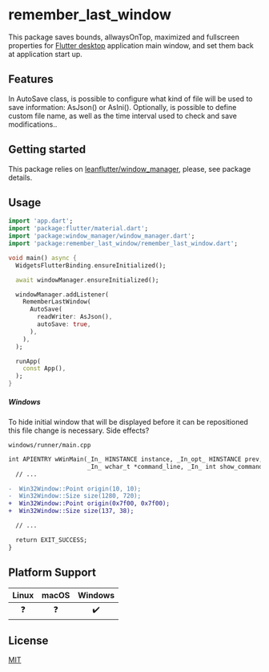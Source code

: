 <!-- 
This README describes the package. If you publish this package to pub.dev,
this README's contents appear on the landing page for your package.

For information about how to write a good package README, see the guide for
[writing package pages](https://dart.dev/guides/libraries/writing-package-pages). 

For general information about developing packages, see the Dart guide for
[creating packages](https://dart.dev/guides/libraries/create-library-packages)
and the Flutter guide for
[developing packages and plugins](https://flutter.dev/developing-packages). 
-->
# remember_last_window

This package saves bounds, allwaysOnTop, maximized and fullscreen properties for [Flutter desktop](https://flutter.dev/multi-platform/desktop) application main window, and set them back at application start up.

## Features

In AutoSave class, is possible to configure what kind of file will be used to save information: AsJson() or AsIni(). Optionally, is possible to define custom file name, as well as the time interval used to check and save modifications..

## Getting started

This package relies on [leanflutter/window_manager](https://github.com/leanflutter/window_manager), please, see package details.

## Usage

```dart
import 'app.dart';
import 'package:flutter/material.dart';
import 'package:window_manager/window_manager.dart';
import 'package:remember_last_window/remember_last_window.dart';

void main() async {
  WidgetsFlutterBinding.ensureInitialized();

  await windowManager.ensureInitialized();

  windowManager.addListener(
    RememberLastWindow(
      AutoSave(
        readWriter: AsJson(),
        autoSave: true,
      ),
    ),
  );

  runApp(
    const App(),
  );
}
```

##### Windows

To hide initial window that will be displayed before it can be repositioned this file change is necessary. Side effects?

`windows/runner/main.cpp`

```diff
int APIENTRY wWinMain(_In_ HINSTANCE instance, _In_opt_ HINSTANCE prev,
                      _In_ wchar_t *command_line, _In_ int show_command) {
  // ...

-  Win32Window::Point origin(10, 10);
-  Win32Window::Size size(1280, 720);
+  Win32Window::Point origin(0x7f00, 0x7f00);
+  Win32Window::Size size(137, 38);

  // ...

  return EXIT_SUCCESS;
}
```

## Platform Support

| Linux | macOS | Windows |
| :---: | :---: | :-----: |
|   ❓   |   ❓   |    ✔️    |


## License

[MIT](./LICENSE)